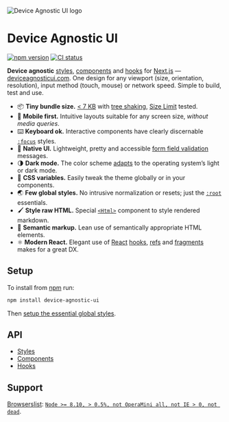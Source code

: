 ![Device Agnostic UI logo](https://cdn.jsdelivr.net/gh/jaydenseric/device-agnostic-ui/device-agnostic-ui-logo.svg)

# Device Agnostic UI

[![npm version](https://badgen.net/npm/v/device-agnostic-ui)](https://npm.im/device-agnostic-ui) [![CI status](https://github.com/jaydenseric/device-agnostic-ui/workflows/CI/badge.svg)](https://github.com/jaydenseric/device-agnostic-ui/actions)

**Device agnostic** [styles](https://deviceagnosticui.com/styles), [components](https://deviceagnosticui.com/components) and [hooks](https://deviceagnosticui.com/hooks) for [Next.js](https://nextjs.org) — [deviceagnosticui.com](https://deviceagnosticui.com). One design for any viewport (size, orientation, resolution), input method (touch, mouse) or network speed. Simple to build, test and use.

- 📦 **Tiny bundle size.** [< 7 KB](https://bundlephobia.com/result?p=device-agnostic-ui) with [tree shaking](https://webpack.js.org/guides/tree-shaking), [Size Limit](https://github.com/ai/size-limit) tested.
- 📱 **Mobile first.** Intuitive layouts suitable for any screen size, _without media queries_.
- ⌨️ **Keyboard ok.** Interactive components have clearly discernable [`:focus`](https://developer.mozilla.org/en-US/docs/Web/CSS/:focus) styles.
- 🚨 **Native UI.** Lightweight, pretty and accessible [form field validation](https://developer.mozilla.org/en-US/docs/Web/API/Constraint_validation) messages.
- 🌗 **Dark mode.** The color scheme [adapts](https://developer.mozilla.org/en-US/docs/Web/CSS/@media/prefers-color-scheme) to the operating system’s light or dark mode.
- 🎨 **CSS variables.** Easily tweak the theme globally or in your components.
- 🌏 **Few global styles.** No intrusive normalization or resets; just the [`:root`](https://developer.mozilla.org/en-US/docs/Web/CSS/:root) essentials.
- 🖌 **Style raw HTML.** Special [`<Html>`](https://deviceagnosticui.com/components/Html) component to style rendered markdown.
- 🧠 **Semantic markup.** Lean use of semantically appropriate HTML elements.
- ⚛️ **Modern React.** Elegant use of [React](https://reactjs.org) [hooks](https://reactjs.org/docs/react-api.html#hooks), [refs](https://reactjs.org/docs/react-api.html#refs) and [fragments](https://reactjs.org/docs/react-api.html#fragments) makes for a great DX.

## Setup

To install from [npm](https://npmjs.com) run:

```sh
npm install device-agnostic-ui
```

Then [setup the essential global styles](https://deviceagnosticui.com/styles#global-styles).

## API

- [Styles](https://deviceagnosticui.com/styles)
- [Components](https://deviceagnosticui.com/components)
- [Hooks](https://deviceagnosticui.com/hooks)

## Support

[Browserslist](https://github.com/browserslist/browserslist): [`Node >= 8.10, > 0.5%, not OperaMini all, not IE > 0, not dead`](https://browserl.ist/?q=Node+%3E%3D+8.10%2C+%3E+0.5%25%2C+not+OperaMini+all%2C+not+IE+%3E+0%2C+not+dead).

